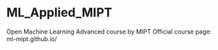 # ML_Applied_MIPT
Open Machine Learning Advanced course by MIPT
Official course page: ml-mipt.github.io/
